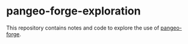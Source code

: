 # pangeo-forge-exploration

This repository contains notes and code to explore the use of
[pangeo-forge](https://pangeo-forge.readthedocs.io/en/latest/).
